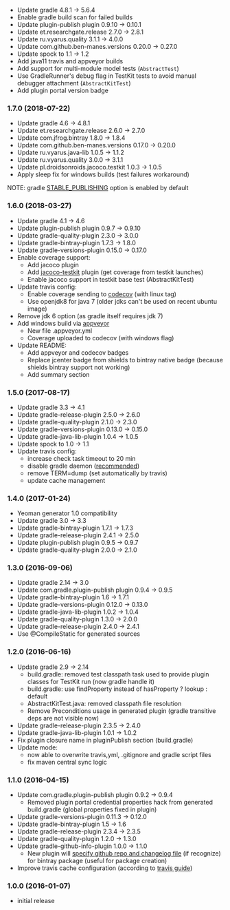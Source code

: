 * Update gradle 4.8.1 -> 5.6.4
* Enable gradle build scan for failed builds
* Update plugin-publish plugin 0.9.10 -> 0.10.1
* Update et.researchgate.release 2.7.0 -> 2.8.1
* Update ru.vyarus.quality 3.1.1 -> 4.0.0
* Update com.github.ben-manes.versions 0.20.0 -> 0.27.0
* Update spock to 1.1 -> 1.2
* Add java11 travis and appveyor builds
* Add support for multi-module model tests (`AbstractTest`)
* Use GradleRunner's debug flag in TestKit tests to avoid manual debugger attachment (`AbstractKitTest`)
* Add plugin portal version badge

### 1.7.0 (2018-07-22)
* Update gradle 4.6 -> 4.8.1
* Update et.researchgate.release 2.6.0 -> 2.7.0
* Update com.jfrog.bintray 1.8.0 -> 1.8.4
* Update com.github.ben-manes.versions 0.17.0 -> 0.20.0
* Update ru.vyarus.java-lib 1.0.5 -> 1.1.2
* Update ru.vyarus.quality 3.0.0 -> 3.1.1
* Update pl.droidsonroids.jacoco.testkit 1.0.3 -> 1.0.5
* Apply sleep fix for windows builds (test failures workaround)

NOTE: gradle [STABLE_PUBLISHING](https://docs.gradle.org/4.8/userguide/publishing_maven.html#publishing_maven:deferred_configuration) option is enabled by default

### 1.6.0 (2018-03-27)
* Update gradle 4.1 -> 4.6
* Update plugin-publish plugin 0.9.7 -> 0.9.10
* Update gradle-quality-plugin 2.3.0 -> 3.0.0
* Update gradle-bintray-plugin 1.7.3 -> 1.8.0
* Update gradle-versions-plugin 0.15.0 -> 0.17.0
* Enable coverage support:
    - Add jacoco plugin
    - Add [jacoco-testkit](https://github.com/koral--/jacoco-gradle-testkit-plugin) plugin (get coverage from testkit launches)
    - Enable jacoco support in testkit base test (AbstractKitTest)
* Update travis config:
    - Enable coverage sending to [codecov](https://codecov.io/) (with linux tag)
    - Use openjdk8 for java 7 (older jdks can't be used on recent ubuntu image)
* Remove jdk 6 option (as gradle itself requires jdk 7)    
* Add windows build via [appveyor](https://www.appveyor.com/) 
    - New file .appveyor.yml
    - Coverage uploaded to codecov (with windows flag)
* Update README:
    - Add appveyor and codecov badges    
    - Replace jcenter badge from shields to bintray native badge (because shields bintray support not working)
    - Add summary section

### 1.5.0 (2017-08-17)
* Update gradle 3.3 -> 4.1
* Update gradle-release-plugin 2.5.0 -> 2.6.0
* Update gradle-quality-plugin 2.1.0 -> 2.3.0
* Update gradle-versions-plugin 0.13.0 -> 0.15.0
* Update gradle-java-lib-plugin 1.0.4 -> 1.0.5
* Update spock to 1.0 -> 1.1
* Update travis config: 
    - increase check task timeout to 20 min
    - disable gradle daemon ([recommended](https://docs.gradle.org/4.1/userguide/gradle_daemon.html#when_should_i_not_use_the_gradle_daemon))
    - remove TERM=dump (set automatically by travis)
    - update cache management 

### 1.4.0 (2017-01-24)
* Yeoman generator 1.0 compatibility
* Update gradle 3.0 -> 3.3
* Update gradle-bintray-plugin 1.7.1 -> 1.7.3
* Update gradle-release-plugin 2.4.1 -> 2.5.0
* Update plugin-publish plugin 0.9.5 -> 0.9.7
* Update gradle-quality-plugin 2.0.0 -> 2.1.0

### 1.3.0 (2016-09-06)
* Update gradle 2.14 -> 3.0
* Update com.gradle.plugin-publish plugin 0.9.4 -> 0.9.5
* Update gradle-bintray-plugin 1.6 -> 1.7.1
* Update gradle-versions-plugin 0.12.0 -> 0.13.0
* Update gradle-java-lib-plugin 1.0.2 -> 1.0.4
* Update gradle-quality-plugin 1.3.0 -> 2.0.0
* Update gradle-release-plugin 2.4.0 -> 2.4.1  
* Use @CompileStatic for generated sources

### 1.2.0 (2016-06-16)
* Update gradle 2.9 -> 2.14
  - build.gradle: removed test classpath task used to provide plugin classes for TestKit run (now gradle handle it)
  - build.gradle: use findProperty instead of hasProperty ? lookup : default
  - AbstractKitTest.java: removed classpath file resolution
  - Remove Preconditions usage in generated plugin (gradle transitive deps are not visible now)
* Update gradle-release-plugin 2.3.5 -> 2.4.0  
* Update gradle-java-lib-plugin 1.0.1 -> 1.0.2
* Fix plugin closure name in pluginPublish section (build.gradle)
* Update mode:
  - now able to overwrite travis,yml, .gitignore and gradle script files 
  - fix maven central sync logic

### 1.1.0 (2016-04-15)
* Update com.gradle.plugin-publish plugin 0.9.2 -> 0.9.4
    - Removed plugin portal credential properties hack from generated build.gradle (global properties fixed in plugin)
* Update gradle-versions-plugin 0.11.3 -> 0.12.0
* Update gradle-bintray-plugin 1.5 -> 1.6
* Update gradle-release-plugin 2.3.4 -> 2.3.5
* Update gradle-quality-plugin 1.2.0 -> 1.3.0
* Update gradle-github-info-plugin 1.0.0 -> 1.1.0
    - New plugin will [specify github repo and changelog file](https://github.com/xvik/gradle-github-info-plugin#comjfrogbintray) 
    (if recognize) for bintray package (useful for package creation)
* Improve travis cache configuration (according to [travis guide](https://docs.travis-ci.com/user/languages/java/#Caching))   

### 1.0.0 (2016-01-07)
* initial release 